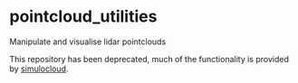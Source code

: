 # pointcloud_utilities
Manipulate and visualise lidar pointclouds

This repository has been deprecated, much of the functionality is provided by [simulocloud](https://github.com/stainbank/simulocloud).

